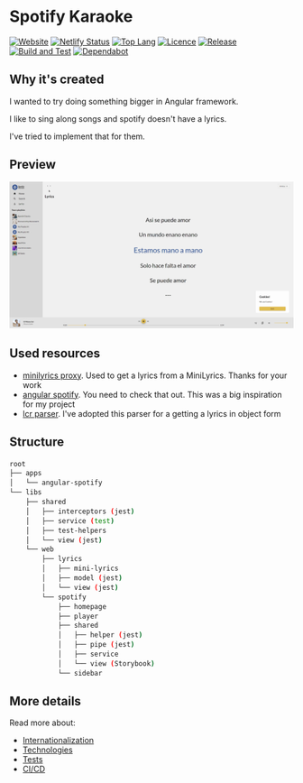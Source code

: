 # Spotify Karaoke

[![Website](https://img.shields.io/website?down_color=lightgray&down_message=offline&style=flat-square&up_color=green&up_message=online&url=https%3A%2F%2Fspotify-karaoke.netlify.app)](spotify-karaoke.netlify.app/)
[![Netlify Status](https://img.shields.io/netlify/39fabbc6-dcc1-40e8-8702-a3b798a130e5?style=flat-square)](spotify-karaoke.netlify.app/)
[![Top Lang](https://img.shields.io/github/languages/top/ArturBa/spotify-karaoke?style=flat-square)](https://github.com/ArturBa/spotify-karaoke/search?l=typescript)
[![Licence](https://img.shields.io/github/license/ArturBa/spotify-karaoke?style=flat-square)](./LICENCE)
[![Release](https://img.shields.io/github/v/release/ArturBa/spotify-karaoke?style=flat-square)](https://github.com/ArturBa/spotify-karaoke/releases)
[![Build and Test](https://img.shields.io/github/workflow/status/ArturBa/spotify-karaoke/Build%20and%20test?label=Build%20and%20Test&style=flat-square)](https://github.com/ArturBa/spotify-karaoke/actions/workflows/build_test.yml)
[![Dependabot](https://flat.badgen.net/github/dependabot/ArturBa/spotify-karaoke)](https://github.com/apps/dependabot)

## Why it's created

I wanted to try doing something bigger in Angular framework.

I like to sing along songs and spotify doesn't have a lyrics.

I've tried to implement that for them.

## Preview

![Preview gif](./docs/gif/preview.gif)

## Used resources

- [minilyrics proxy](https://github.com/olee/minilyrics-proxy). Used to get a lyrics from a MiniLyrics. Thanks for your work
- [angular spotify](https://github.com/trungk18/angular-spotify). You need to check that out. This was a big inspiration for my project
- [lcr parser](https://github.com/anhthii/lrc-parser). I've adopted this parser for a getting a lyrics in object form

## Structure

```bash
root
├── apps
│   └── angular-spotify
└── libs
    ├── shared
    │   ├── interceptors (jest)
    │   ├── service (test)
    │   ├── test-helpers
    │   └── view (jest)
    └── web
        ├── lyrics
        │   ├── mini-lyrics
        │   ├── model (jest)
        │   └── view (jest)
        └── spotify
            ├── homepage
            ├── player
            ├── shared
            │   ├── helper (jest)
            │   ├── pipe (jest)
            │   ├── service
            │   └── view (Storybook)
            └── sidebar
```

## More details

Read more about:

- [Internationalization](./docs/i18n.md)
- [Technologies](./docs/technologies.md)
- [Tests](./docs/tests.md)
- [CI/CD](./docs/ci_cd.md)
